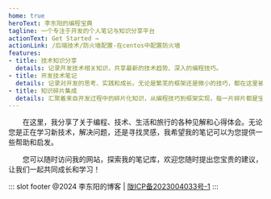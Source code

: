 ```yaml
---
home: true
heroText: 李东阳的编程宝典
tagline: 一个专注于开发的个人笔记与知识分享平台
actionText: Get Started →
actionLink: /后端技术/防火墙配置-在centos中配置防火墙
features:
- title: 技术知识分享
  details: 记录开发技术相关知识，共享最新的技术趋势、深入的编程技巧。
- title: 开发技术笔记
  details: 记录对开发的思考、实践和成长。无论是繁芜的框架还是微小的技巧，都在这里被记录下来，成为前行的路标。
- title: 知识碎片集成
  details: 汇聚着来自开发过程中的碎片化知识，从编程技巧到框架实现，每一片碎片都是宝贵的财富。
---
```


<p style="text-indent: 2em">
在这里，我分享了关于编程、技术、生活和旅行的各种见解和心得体会。无论您是正在学习新技术，解决问题，还是寻找灵感，我希望我的笔记可以为您提供一些帮助和启发。
</p>

<p style="text-indent: 2em">
您可以随时访问我的网站，探索我的笔记库，欢迎您随时提出您宝贵的建议，让我们一起共同成长和学习！
</p>


::: slot footer
@2024 李东阳的博客 | [陇ICP备2023004033号-1](https://beian.miit.gov.cn/)
:::

